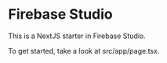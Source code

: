 # Firebase Studio

This is a NextJS starter in Firebase Studio.

To get started, take a look at src/app/page.tsx.

<!-- Restore point: Dashboard funcionando -->
